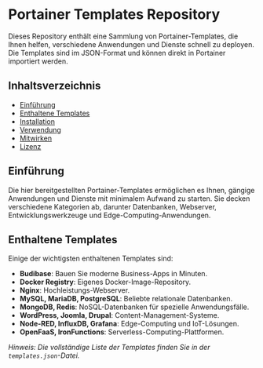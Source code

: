 # Portainer Templates Repository

Dieses Repository enthält eine Sammlung von Portainer-Templates, die Ihnen helfen, verschiedene Anwendungen und Dienste schnell zu deployen. Die Templates sind im JSON-Format und können direkt in Portainer importiert werden.

## Inhaltsverzeichnis

- [Einführung](#einführung)
- [Enthaltene Templates](#enthaltene-templates)
- [Installation](#installation)
- [Verwendung](#verwendung)
- [Mitwirken](#mitwirken)
- [Lizenz](#lizenz)

## Einführung

Die hier bereitgestellten Portainer-Templates ermöglichen es Ihnen, gängige Anwendungen und Dienste mit minimalem Aufwand zu starten. Sie decken verschiedene Kategorien ab, darunter Datenbanken, Webserver, Entwicklungswerkzeuge und Edge-Computing-Anwendungen.

## Enthaltene Templates

Einige der wichtigsten enthaltenen Templates sind:

- **Budibase**: Bauen Sie moderne Business-Apps in Minuten.
- **Docker Registry**: Eigenes Docker-Image-Repository.
- **Nginx**: Hochleistungs-Webserver.
- **MySQL, MariaDB, PostgreSQL**: Beliebte relationale Datenbanken.
- **MongoDB, Redis**: NoSQL-Datenbanken für spezielle Anwendungsfälle.
- **WordPress, Joomla, Drupal**: Content-Management-Systeme.
- **Node-RED, InfluxDB, Grafana**: Edge-Computing und IoT-Lösungen.
- **OpenFaaS, IronFunctions**: Serverless-Computing-Plattformen.

*Hinweis: Die vollständige Liste der Templates finden Sie in der `templates.json`-Datei.*


